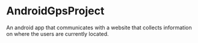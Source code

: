 # AndroidGpsProject
An android app that communicates with a website that collects information on where the users are currently located.
